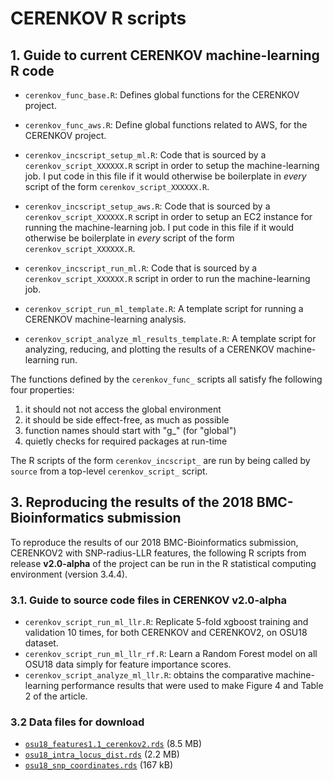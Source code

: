 # CERENKOV R scripts #


## 1. Guide to current CERENKOV machine-learning R code

- `cerenkov_func_base.R`: Defines global functions for the CERENKOV project.

- `cerenkov_func_aws.R`: Define global functions related to AWS, for the
  CERENKOV project.

- `cerenkov_incscript_setup_ml.R`: Code that is sourced by a
`cerenkov_script_XXXXXX.R` script in order to setup the machine-learning job.  I
put code in this file if it would otherwise be boilerplate in *every* script of
the form `cerenkov_script_XXXXXX.R`.
          
- `cerenkov_incscript_setup_aws.R`: Code that is sourced by a
`cerenkov_script_XXXXXX.R` script in order to setup an EC2 instance for running
the machine-learning job.  I put code in this file if it would otherwise be
boilerplate in *every* script of the form `cerenkov_script_XXXXXX.R`.

- `cerenkov_incscript_run_ml.R`: Code that is sourced by a `cerenkov_script_XXXXXX.R` script in
order to run the machine-learning job.

- `cerenkov_script_run_ml_template.R`: A template script for running a CERENKOV machine-learning
analysis.

- `cerenkov_script_analyze_ml_results_template.R`: A template script for analyzing, reducing, and
plotting the results of a CERENKOV machine-learning run.

The functions defined by the `cerenkov_func_` scripts all satisfy fhe following four properties:
1. it should not not access the global environment
2. it should be side effect-free, as much as possible
3. function names should start with "g_" (for "global")
4. quietly checks for required packages at run-time

The R scripts of the form `cerenkov_incscript_` are run by being called by `source` from
a top-level `cerenkov_script_` script.



## 3. Reproducing the results of the 2018 BMC-Bioinformatics submission 

To reproduce the results of our 2018 BMC-Bioinformatics submission, CERENKOV2 with SNP-radius-LLR features, the following R
scripts from release **v2.0-alpha** of the project can be run in the R statistical computing environment (version 3.4.4).

### 3.1. Guide to source code files in CERENKOV v2.0-alpha

- `cerenkov_script_run_ml_llr.R`: Replicate 5-fold xgboost training and validation 10 times, for both CERENKOV and CERENKOV2, on OSU18 dataset.
- `cerenkov_script_run_ml_llr_rf.R`: Learn a Random Forest model on all OSU18 data simply for feature importance scores.
- `cerenkov_script_analyze_ml_llr.R`: obtains the comparative machine-learning
performance results that were used to make Figure 4 and Table 2 of the article.

### 3.2 Data files for download

- [`osu18_features1.1_cerenkov2.rds`](http://files.cgrb.oregonstate.edu/Ramsey_Lab/cerenkov/datafiles_201806/osu18_features1.1_cerenkov2.rds) (8.5 MB)
- [`osu18_intra_locus_dist.rds`](http://files.cgrb.oregonstate.edu/Ramsey_Lab/cerenkov/datafiles_201806/osu18_intra_locus_dist.rds) (2.2 MB)
- [`osu18_snp_coordinates.rds`](http://files.cgrb.oregonstate.edu/Ramsey_Lab/cerenkov/datafiles_201806/osu18_snp_coordinates.rds) (167 kB)
